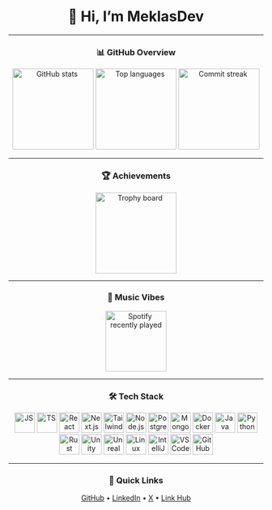 <div align="center">

# 👋 Hi, I’m **MeklasDev**

</div>

---

<div align="center">

### 📊 GitHub Overview

<picture>
  <img src="https://github-readme-stats.vercel.app/api?username=meklasdev&show_icons=true&include_all_commits=true&count_private=true&theme=tokyonight&rank_icon=github&custom_title=MeklasDev%20Stats" height="160" alt="GitHub stats"/>
</picture>
<picture>
  <img src="https://github-readme-stats.vercel.app/api/top-langs?username=meklasdev&layout=compact&langs_count=8&theme=tokyonight" height="160" alt="Top languages"/>
</picture>
<picture>
  <img src="https://streak-stats.demolab.com?user=meklasdev&mode=weekly&theme=tokyonight&border_radius=6" height="160" alt="Commit streak"/>
</picture>

</div>

---

<div align="center">

### 🏆 Achievements

<picture>
  <img src="https://github-profile-trophy.vercel.app/?username=meklasdev&theme=tokyonight&column=4&row=2&no-frame=true" height="160" alt="Trophy board"/>
</picture>

</div>

---


<div align="center">

### 🎵 Music Vibes

<a href="https://open.spotify.com/user/31mzcpbruxapgv5naioith4g2wye" target="_blank">
  <img src="https://spotify-recently-played-readme.vercel.app/api?user=31mzcpbruxapgv5naioith4g2wye&count=5&unique=true" height="120" alt="Spotify recently played"/>
</a>

</div>

---

<div align="center">

### 🛠️ Tech Stack

<img src="https://cdn.jsdelivr.net/gh/devicons/devicon/icons/javascript/javascript-original.svg" height="40" alt="JS"/>
<img src="https://cdn.jsdelivr.net/gh/devicons/devicon/icons/typescript/typescript-original.svg" height="40" alt="TS"/>
<img src="https://cdn.jsdelivr.net/gh/devicons/devicon/icons/react/react-original.svg" height="40" alt="React"/>
<img src="https://cdn.jsdelivr.net/gh/devicons/devicon/icons/nextjs/nextjs-original.svg" height="40" alt="Next.js"/>
<img src="https://cdn.jsdelivr.net/gh/devicons/devicon/icons/tailwindcss/tailwindcss-original-wordmark.svg" height="40" alt="Tailwind"/>
<img src="https://cdn.jsdelivr.net/gh/devicons/devicon/icons/nodejs/nodejs-original.svg" height="40" alt="Node.js"/>
<img src="https://cdn.jsdelivr.net/gh/devicons/devicon/icons/postgresql/postgresql-original.svg" height="40" alt="Postgres"/>
<img src="https://cdn.jsdelivr.net/gh/devicons/devicon/icons/mongodb/mongodb-original.svg" height="40" alt="MongoDB"/>
<img src="https://cdn.jsdelivr.net/gh/devicons/devicon/icons/docker/docker-original.svg" height="40" alt="Docker"/>
<img src="https://cdn.jsdelivr.net/gh/devicons/devicon/icons/java/java-original.svg" height="40" alt="Java"/>
<img src="https://cdn.jsdelivr.net/gh/devicons/devicon/icons/python/python-original.svg" height="40" alt="Python"/>
<img src="https://cdn.jsdelivr.net/gh/devicons/devicon/icons/rust/rust-original.svg" height="40" alt="Rust"/>
<img src="https://cdn.jsdelivr.net/gh/devicons/devicon/icons/unity/unity-original.svg" height="40" alt="Unity"/>
<img src="https://cdn.jsdelivr.net/gh/devicons/devicon/icons/unrealengine/unrealengine-original.svg" height="40" alt="Unreal"/>
<img src="https://cdn.jsdelivr.net/gh/devicons/devicon/icons/linux/linux-original.svg" height="40" alt="Linux"/>
<img src="https://cdn.jsdelivr.net/gh/devicons/devicon/icons/intellij/intellij-original.svg" height="40" alt="IntelliJ"/>
<img src="https://cdn.jsdelivr.net/gh/devicons/devicon/icons/vscode/vscode-original.svg" height="40" alt="VSCode"/>
<img src="https://cdn.jsdelivr.net/gh/devicons/devicon/icons/github/github-original.svg" height="40" alt="GitHub"/>

</div>

---

<div align="center">

### 🔗 Quick Links

[GitHub](https://github.com/meklasdev) • 
[LinkedIn](https://linkedin.com/in/) • 
[X](https://x.com/) • 
[Link Hub](https://guns.lol/)

</div>
